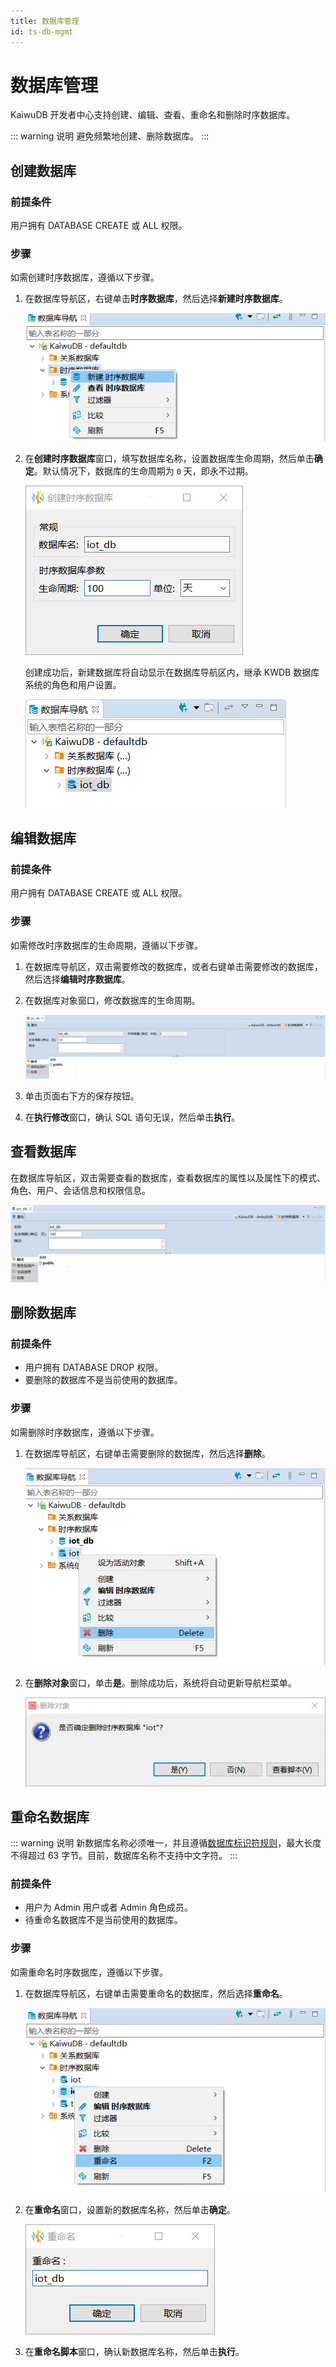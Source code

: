 ```yaml
---
title: 数据库管理
id: ts-db-mgmt
---
```


# 数据库管理

KaiwuDB 开发者中心支持创建、编辑、查看、重命名和删除时序数据库。

::: warning 说明
避免频繁地创建、删除数据库。
:::

## 创建数据库

### 前提条件

用户拥有 DATABASE CREATE 或 ALL 权限。

### 步骤

如需创建时序数据库，遵循以下步骤。

1. 在数据库导航区，右键单击**时序数据库**，然后选择**新建时序数据库**。

    ![](../../static/kdc/VmR7be1F9o041HxegtzcDVMsnCj.png)

2. 在**创建时序数据库**窗口，填写数据库名称，设置数据库生命周期，然后单击**确定**。默认情况下，数据库的生命周期为 `0` 天，即永不过期。

    ![](../../static/kdc/JkUGbMGs1oxENrxxnwccYsR8nOf.png)

    创建成功后，新建数据库将自动显示在数据库导航区内，继承 KWDB 数据库系统的角色和用户设置。

    ![](../../static/kdc/IeJhbo7h5oMVenx5wfWcPB9Unad.png)

## 编辑数据库

### 前提条件

用户拥有 DATABASE CREATE 或 ALL 权限。

### 步骤

如需修改时序数据库的生命周期，遵循以下步骤。

1. 在数据库导航区，双击需要修改的数据库，或者右键单击需要修改的数据库，然后选择**编辑时序数据库**。
2. 在数据库对象窗口，修改数据库的生命周期。

    ![](../../static/kdc/EfyfbWX7Qox7IZxEYADc5TMln2g.png)

3. 单击页面右下方的保存按钮。
4. 在**执行修改**窗口，确认 SQL 语句无误，然后单击**执行**。

## 查看数据库

在数据库导航区，双击需要查看的数据库，查看数据库的属性以及属性下的模式、角色、用户、会话信息和权限信息。

![](../../static/kdc/CjKubs1U4oZIoSxDFO0c8kmHnlE.png)

## 删除数据库

### 前提条件

- 用户拥有 DATABASE DROP 权限。
- 要删除的数据库不是当前使用的数据库。

### 步骤

如需删除时序数据库，遵循以下步骤。

1. 在数据库导航区，右键单击需要删除的数据库，然后选择**删除**。

    ![](../../static/kdc/PYJhbQxkSo4vKlxrRkYcH86WnUb.png)

2. 在**删除对象**窗口，单击**是**。删除成功后，系统将自动更新导航栏菜单。

    ![](../../static/kdc/FVwRborHAoCV5dxsOM4cJtF9n9c.png)

## 重命名数据库

::: warning 说明
新数据库名称必须唯一，并且遵循[数据库标识符规则](../../sql-reference/sql-identifiers.md)，最大长度不得超过 63 字节。目前，数据库名称不支持中文字符。
:::

### 前提条件

- 用户为 Admin 用户或者 Admin 角色成员。
- 待重命名数据库不是当前使用的数据库。

### 步骤

如需重命名时序数据库，遵循以下步骤。

1. 在数据库导航区，右键单击需要重命名的数据库，然后选择**重命名**。

    ![](../../static/kdc/G31fbK7q6oljU7xa3P7c0yuVnxb.png)

2. 在**重命名**窗口，设置新的数据库名称，然后单击**确定**。

    ![](../../static/kdc/MpDcbE31xoRPyVxjYZ4cCRYrnLb.png)

3. 在**重命名脚本**窗口，确认新数据库名称，然后单击**执行**。
